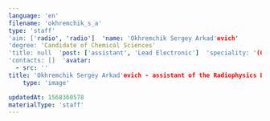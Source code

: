 ```yaml
---
language: 'en'
filename: 'okhremchik_s_a'
type: 'staff'
'aim: ['radio', 'radio']  'name: 'Okhremchik Sergey Arkad'evich'
'degree: 'Candidate of Chemical Sciences'
'title: null  'post: ['assistant', 'Lead Electronic']  'speciality: '(02.00.04) Physical chemistry'
'contacts: []  'avatar:
  - src: ''
title: 'Okhremchik Sergey Arkad'evich - assistant of the Radiophysics Department'
    type: 'image'

updatedAt: 1568360578
materialType: 'staff'
---
```


